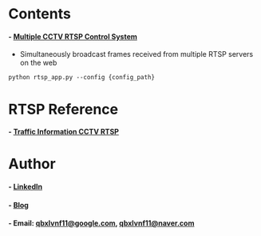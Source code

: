 Contents
=============

#### - [Multiple CCTV RTSP Control System](https://github.com/qbxlvnf11/sample-vision-website/tree/main/multiple_rtsp_streaming_website)
   - Simultaneously broadcast frames received from multiple RTSP servers on the web

```
python rtsp_app.py --config {config_path}
```

RTSP Reference
=============

#### - [Traffic Information CCTV RTSP](https://www.data.go.kr/data/15063717/fileData.do?recommendDataYn=Y)

Author
=============

#### - [LinkedIn](https://www.linkedin.com/in/taeyong-kong-016bb2154)

#### - [Blog](https://blog.naver.com/qbxlvnf11)

#### - Email: qbxlvnf11@google.com, qbxlvnf11@naver.com

